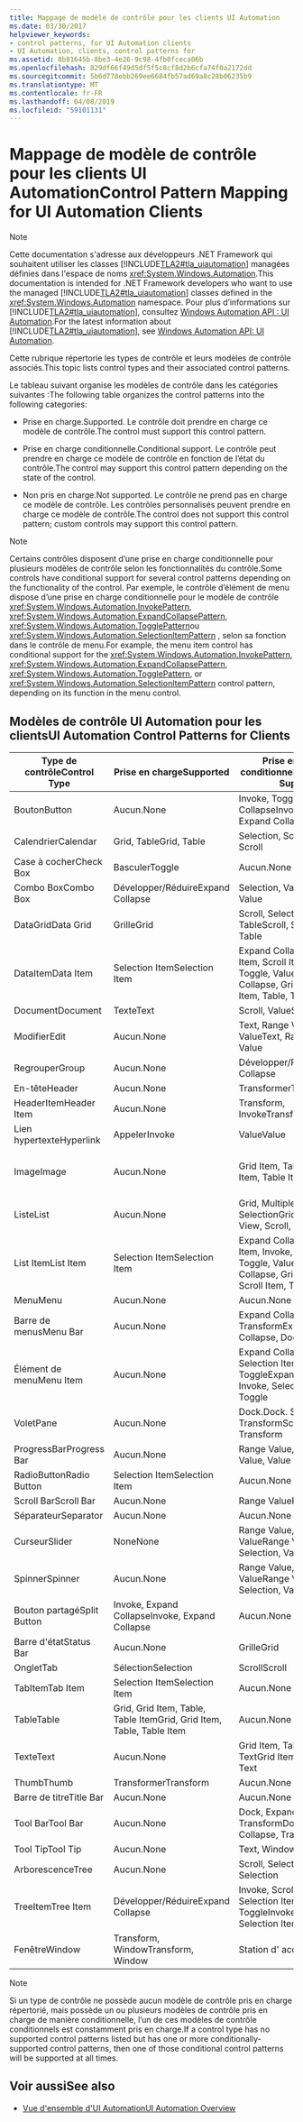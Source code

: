 ```yaml
---
title: Mappage de modèle de contrôle pour les clients UI Automation
ms.date: 03/30/2017
helpviewer_keywords:
- control patterns, for UI Automation clients
- UI Automation, clients, control patterns for
ms.assetid: 8b81645b-8be3-4e26-9c98-4fb0fceca06b
ms.openlocfilehash: 829df66f49d5df5f5c8cf8d2b6cfa74f0a2172dd
ms.sourcegitcommit: 5b6d778ebb269ee6684fb57ad69a8c28b06235b9
ms.translationtype: MT
ms.contentlocale: fr-FR
ms.lasthandoff: 04/08/2019
ms.locfileid: "59101131"
---
```

# <a name="control-pattern-mapping-for-ui-automation-clients"></a><span data-ttu-id="e93e7-102">Mappage de modèle de contrôle pour les clients UI Automation</span><span class="sxs-lookup"><span data-stu-id="e93e7-102">Control Pattern Mapping for UI Automation Clients</span></span>
> [!NOTE]
>  <span data-ttu-id="e93e7-103">Cette documentation s'adresse aux développeurs .NET Framework qui souhaitent utiliser les classes [!INCLUDE[TLA2#tla_uiautomation](../../../includes/tla2sharptla-uiautomation-md.md)] managées définies dans l'espace de noms <xref:System.Windows.Automation>.</span><span class="sxs-lookup"><span data-stu-id="e93e7-103">This documentation is intended for .NET Framework developers who want to use the managed [!INCLUDE[TLA2#tla_uiautomation](../../../includes/tla2sharptla-uiautomation-md.md)] classes defined in the <xref:System.Windows.Automation> namespace.</span></span> <span data-ttu-id="e93e7-104">Pour plus d’informations sur [!INCLUDE[TLA2#tla_uiautomation](../../../includes/tla2sharptla-uiautomation-md.md)], consultez [Windows Automation API : UI Automation](https://go.microsoft.com/fwlink/?LinkID=156746).</span><span class="sxs-lookup"><span data-stu-id="e93e7-104">For the latest information about [!INCLUDE[TLA2#tla_uiautomation](../../../includes/tla2sharptla-uiautomation-md.md)], see [Windows Automation API: UI Automation](https://go.microsoft.com/fwlink/?LinkID=156746).</span></span>  
  
 <span data-ttu-id="e93e7-105">Cette rubrique répertorie les types de contrôle et leurs modèles de contrôle associés.</span><span class="sxs-lookup"><span data-stu-id="e93e7-105">This topic lists control types and their associated control patterns.</span></span>  
  
 <span data-ttu-id="e93e7-106">Le tableau suivant organise les modèles de contrôle dans les catégories suivantes :</span><span class="sxs-lookup"><span data-stu-id="e93e7-106">The following table organizes the control patterns into the following categories:</span></span>  
  
-   <span data-ttu-id="e93e7-107">Prise en charge.</span><span class="sxs-lookup"><span data-stu-id="e93e7-107">Supported.</span></span> <span data-ttu-id="e93e7-108">Le contrôle doit prendre en charge ce modèle de contrôle.</span><span class="sxs-lookup"><span data-stu-id="e93e7-108">The control must support this control pattern.</span></span>  
  
-   <span data-ttu-id="e93e7-109">Prise en charge conditionnelle.</span><span class="sxs-lookup"><span data-stu-id="e93e7-109">Conditional support.</span></span> <span data-ttu-id="e93e7-110">Le contrôle peut prendre en charge ce modèle de contrôle en fonction de l’état du contrôle.</span><span class="sxs-lookup"><span data-stu-id="e93e7-110">The control may support this control pattern depending on the state of the control.</span></span>  
  
-   <span data-ttu-id="e93e7-111">Non pris en charge.</span><span class="sxs-lookup"><span data-stu-id="e93e7-111">Not supported.</span></span> <span data-ttu-id="e93e7-112">Le contrôle ne prend pas en charge ce modèle de contrôle. Les contrôles personnalisés peuvent prendre en charge ce modèle de contrôle.</span><span class="sxs-lookup"><span data-stu-id="e93e7-112">The control does not support this control pattern; custom controls may support this control pattern.</span></span>  
  
> [!NOTE]
>  <span data-ttu-id="e93e7-113">Certains contrôles disposent d’une prise en charge conditionnelle pour plusieurs modèles de contrôle selon les fonctionnalités du contrôle.</span><span class="sxs-lookup"><span data-stu-id="e93e7-113">Some controls have conditional support for several control patterns depending on the functionality of the control.</span></span> <span data-ttu-id="e93e7-114">Par exemple, le contrôle d’élément de menu dispose d’une prise en charge conditionnelle pour le modèle de contrôle <xref:System.Windows.Automation.InvokePattern>, <xref:System.Windows.Automation.ExpandCollapsePattern>, <xref:System.Windows.Automation.TogglePattern>ou <xref:System.Windows.Automation.SelectionItemPattern> , selon sa fonction dans le contrôle de menu.</span><span class="sxs-lookup"><span data-stu-id="e93e7-114">For example, the menu item control has conditional support for the <xref:System.Windows.Automation.InvokePattern>, <xref:System.Windows.Automation.ExpandCollapsePattern>, <xref:System.Windows.Automation.TogglePattern>, or <xref:System.Windows.Automation.SelectionItemPattern> control pattern, depending on its function in the menu control.</span></span>  
  
<a name="control_mapping_clients"></a>   
## <a name="ui-automation-control-patterns-for-clients"></a><span data-ttu-id="e93e7-115">Modèles de contrôle UI Automation pour les clients</span><span class="sxs-lookup"><span data-stu-id="e93e7-115">UI Automation Control Patterns for Clients</span></span>  
  
|<span data-ttu-id="e93e7-116">Type de contrôle</span><span class="sxs-lookup"><span data-stu-id="e93e7-116">Control Type</span></span>|<span data-ttu-id="e93e7-117">Prise en charge</span><span class="sxs-lookup"><span data-stu-id="e93e7-117">Supported</span></span>|<span data-ttu-id="e93e7-118">Prise en charge conditionnelle</span><span class="sxs-lookup"><span data-stu-id="e93e7-118">Conditional Support</span></span>|<span data-ttu-id="e93e7-119">Non prise en charge</span><span class="sxs-lookup"><span data-stu-id="e93e7-119">Not Supported</span></span>|  
|------------------|---------------|-------------------------|-------------------|  
|<span data-ttu-id="e93e7-120">Bouton</span><span class="sxs-lookup"><span data-stu-id="e93e7-120">Button</span></span>|<span data-ttu-id="e93e7-121">Aucun.</span><span class="sxs-lookup"><span data-stu-id="e93e7-121">None</span></span>|<span data-ttu-id="e93e7-122">Invoke, Toggle, Expand Collapse</span><span class="sxs-lookup"><span data-stu-id="e93e7-122">Invoke, Toggle, Expand Collapse</span></span>|<span data-ttu-id="e93e7-123">Aucun.</span><span class="sxs-lookup"><span data-stu-id="e93e7-123">None</span></span>|  
|<span data-ttu-id="e93e7-124">Calendrier</span><span class="sxs-lookup"><span data-stu-id="e93e7-124">Calendar</span></span>|<span data-ttu-id="e93e7-125">Grid, Table</span><span class="sxs-lookup"><span data-stu-id="e93e7-125">Grid, Table</span></span>|<span data-ttu-id="e93e7-126">Selection, Scroll</span><span class="sxs-lookup"><span data-stu-id="e93e7-126">Selection, Scroll</span></span>|<span data-ttu-id="e93e7-127">Value</span><span class="sxs-lookup"><span data-stu-id="e93e7-127">Value</span></span>|  
|<span data-ttu-id="e93e7-128">Case à cocher</span><span class="sxs-lookup"><span data-stu-id="e93e7-128">Check Box</span></span>|<span data-ttu-id="e93e7-129">Basculer</span><span class="sxs-lookup"><span data-stu-id="e93e7-129">Toggle</span></span>|<span data-ttu-id="e93e7-130">Aucun.</span><span class="sxs-lookup"><span data-stu-id="e93e7-130">None</span></span>|<span data-ttu-id="e93e7-131">Aucun.</span><span class="sxs-lookup"><span data-stu-id="e93e7-131">None</span></span>|  
|<span data-ttu-id="e93e7-132">Combo Box</span><span class="sxs-lookup"><span data-stu-id="e93e7-132">Combo Box</span></span>|<span data-ttu-id="e93e7-133">Développer/Réduire</span><span class="sxs-lookup"><span data-stu-id="e93e7-133">Expand Collapse</span></span>|<span data-ttu-id="e93e7-134">Selection, Value</span><span class="sxs-lookup"><span data-stu-id="e93e7-134">Selection, Value</span></span>|<span data-ttu-id="e93e7-135">Scroll</span><span class="sxs-lookup"><span data-stu-id="e93e7-135">Scroll</span></span>|  
|<span data-ttu-id="e93e7-136">DataGrid</span><span class="sxs-lookup"><span data-stu-id="e93e7-136">Data Grid</span></span>|<span data-ttu-id="e93e7-137">Grille</span><span class="sxs-lookup"><span data-stu-id="e93e7-137">Grid</span></span>|<span data-ttu-id="e93e7-138">Scroll, Selection, Table</span><span class="sxs-lookup"><span data-stu-id="e93e7-138">Scroll, Selection, Table</span></span>|<span data-ttu-id="e93e7-139">Aucun.</span><span class="sxs-lookup"><span data-stu-id="e93e7-139">None</span></span>|  
|<span data-ttu-id="e93e7-140">DataItem</span><span class="sxs-lookup"><span data-stu-id="e93e7-140">Data Item</span></span>|<span data-ttu-id="e93e7-141">Selection Item</span><span class="sxs-lookup"><span data-stu-id="e93e7-141">Selection Item</span></span>|<span data-ttu-id="e93e7-142">Expand Collapse, Grid Item, Scroll Item, Table, Toggle, Value</span><span class="sxs-lookup"><span data-stu-id="e93e7-142">Expand Collapse, Grid Item, Scroll Item, Table, Toggle, Value</span></span>|<span data-ttu-id="e93e7-143">Aucun.</span><span class="sxs-lookup"><span data-stu-id="e93e7-143">None</span></span>|  
|<span data-ttu-id="e93e7-144">Document</span><span class="sxs-lookup"><span data-stu-id="e93e7-144">Document</span></span>|<span data-ttu-id="e93e7-145">Texte</span><span class="sxs-lookup"><span data-stu-id="e93e7-145">Text</span></span>|<span data-ttu-id="e93e7-146">Scroll, Value</span><span class="sxs-lookup"><span data-stu-id="e93e7-146">Scroll, Value</span></span>|<span data-ttu-id="e93e7-147">Aucun.</span><span class="sxs-lookup"><span data-stu-id="e93e7-147">None</span></span>|  
|<span data-ttu-id="e93e7-148">Modifier</span><span class="sxs-lookup"><span data-stu-id="e93e7-148">Edit</span></span>|<span data-ttu-id="e93e7-149">Aucun.</span><span class="sxs-lookup"><span data-stu-id="e93e7-149">None</span></span>|<span data-ttu-id="e93e7-150">Text, Range Value, Value</span><span class="sxs-lookup"><span data-stu-id="e93e7-150">Text, Range Value, Value</span></span>|<span data-ttu-id="e93e7-151">Aucun.</span><span class="sxs-lookup"><span data-stu-id="e93e7-151">None</span></span>|  
|<span data-ttu-id="e93e7-152">Regrouper</span><span class="sxs-lookup"><span data-stu-id="e93e7-152">Group</span></span>|<span data-ttu-id="e93e7-153">Aucun.</span><span class="sxs-lookup"><span data-stu-id="e93e7-153">None</span></span>|<span data-ttu-id="e93e7-154">Développer/Réduire</span><span class="sxs-lookup"><span data-stu-id="e93e7-154">Expand Collapse</span></span>|<span data-ttu-id="e93e7-155">Aucun.</span><span class="sxs-lookup"><span data-stu-id="e93e7-155">None</span></span>|  
|<span data-ttu-id="e93e7-156">En-tête</span><span class="sxs-lookup"><span data-stu-id="e93e7-156">Header</span></span>|<span data-ttu-id="e93e7-157">Aucun.</span><span class="sxs-lookup"><span data-stu-id="e93e7-157">None</span></span>|<span data-ttu-id="e93e7-158">Transformer</span><span class="sxs-lookup"><span data-stu-id="e93e7-158">Transform</span></span>|<span data-ttu-id="e93e7-159">Aucun.</span><span class="sxs-lookup"><span data-stu-id="e93e7-159">None</span></span>|  
|<span data-ttu-id="e93e7-160">HeaderItem</span><span class="sxs-lookup"><span data-stu-id="e93e7-160">Header Item</span></span>|<span data-ttu-id="e93e7-161">Aucun.</span><span class="sxs-lookup"><span data-stu-id="e93e7-161">None</span></span>|<span data-ttu-id="e93e7-162">Transform, Invoke</span><span class="sxs-lookup"><span data-stu-id="e93e7-162">Transform, Invoke</span></span>|<span data-ttu-id="e93e7-163">Aucun.</span><span class="sxs-lookup"><span data-stu-id="e93e7-163">None</span></span>|  
|<span data-ttu-id="e93e7-164">Lien hypertexte</span><span class="sxs-lookup"><span data-stu-id="e93e7-164">Hyperlink</span></span>|<span data-ttu-id="e93e7-165">Appeler</span><span class="sxs-lookup"><span data-stu-id="e93e7-165">Invoke</span></span>|<span data-ttu-id="e93e7-166">Value</span><span class="sxs-lookup"><span data-stu-id="e93e7-166">Value</span></span>|<span data-ttu-id="e93e7-167">Aucun.</span><span class="sxs-lookup"><span data-stu-id="e93e7-167">None</span></span>|  
|<span data-ttu-id="e93e7-168">Image</span><span class="sxs-lookup"><span data-stu-id="e93e7-168">Image</span></span>|<span data-ttu-id="e93e7-169">Aucun.</span><span class="sxs-lookup"><span data-stu-id="e93e7-169">None</span></span>|<span data-ttu-id="e93e7-170">Grid Item, Table Item</span><span class="sxs-lookup"><span data-stu-id="e93e7-170">Grid Item, Table Item</span></span>|<span data-ttu-id="e93e7-171">Invoke, Selection Item</span><span class="sxs-lookup"><span data-stu-id="e93e7-171">Invoke, Selection Item</span></span>|  
|<span data-ttu-id="e93e7-172">Liste</span><span class="sxs-lookup"><span data-stu-id="e93e7-172">List</span></span>|<span data-ttu-id="e93e7-173">Aucun.</span><span class="sxs-lookup"><span data-stu-id="e93e7-173">None</span></span>|<span data-ttu-id="e93e7-174">Grid, Multiple View, Scroll, Selection</span><span class="sxs-lookup"><span data-stu-id="e93e7-174">Grid, Multiple View, Scroll, Selection</span></span>|<span data-ttu-id="e93e7-175">Table</span><span class="sxs-lookup"><span data-stu-id="e93e7-175">Table</span></span>|  
|<span data-ttu-id="e93e7-176">List Item</span><span class="sxs-lookup"><span data-stu-id="e93e7-176">List Item</span></span>|<span data-ttu-id="e93e7-177">Selection Item</span><span class="sxs-lookup"><span data-stu-id="e93e7-177">Selection Item</span></span>|<span data-ttu-id="e93e7-178">Expand Collapse, Grid Item, Invoke, Scroll Item, Toggle, Value</span><span class="sxs-lookup"><span data-stu-id="e93e7-178">Expand Collapse, Grid Item, Invoke, Scroll Item, Toggle, Value</span></span>|<span data-ttu-id="e93e7-179">Aucun.</span><span class="sxs-lookup"><span data-stu-id="e93e7-179">None</span></span>|  
|<span data-ttu-id="e93e7-180">Menu</span><span class="sxs-lookup"><span data-stu-id="e93e7-180">Menu</span></span>|<span data-ttu-id="e93e7-181">Aucun.</span><span class="sxs-lookup"><span data-stu-id="e93e7-181">None</span></span>|<span data-ttu-id="e93e7-182">Aucun.</span><span class="sxs-lookup"><span data-stu-id="e93e7-182">None</span></span>|<span data-ttu-id="e93e7-183">Aucun.</span><span class="sxs-lookup"><span data-stu-id="e93e7-183">None</span></span>|  
|<span data-ttu-id="e93e7-184">Barre de menus</span><span class="sxs-lookup"><span data-stu-id="e93e7-184">Menu Bar</span></span>|<span data-ttu-id="e93e7-185">Aucun.</span><span class="sxs-lookup"><span data-stu-id="e93e7-185">None</span></span>|<span data-ttu-id="e93e7-186">Expand Collapse, Dock, Transform</span><span class="sxs-lookup"><span data-stu-id="e93e7-186">Expand Collapse, Dock, Transform</span></span>|<span data-ttu-id="e93e7-187">Aucun.</span><span class="sxs-lookup"><span data-stu-id="e93e7-187">None</span></span>|  
|<span data-ttu-id="e93e7-188">Élément de menu</span><span class="sxs-lookup"><span data-stu-id="e93e7-188">Menu Item</span></span>|<span data-ttu-id="e93e7-189">Aucun.</span><span class="sxs-lookup"><span data-stu-id="e93e7-189">None</span></span>|<span data-ttu-id="e93e7-190">Expand Collapse, Invoke, Selection Item, Toggle</span><span class="sxs-lookup"><span data-stu-id="e93e7-190">Expand Collapse, Invoke, Selection Item, Toggle</span></span>|<span data-ttu-id="e93e7-191">Aucun.</span><span class="sxs-lookup"><span data-stu-id="e93e7-191">None</span></span>|  
|<span data-ttu-id="e93e7-192">Volet</span><span class="sxs-lookup"><span data-stu-id="e93e7-192">Pane</span></span>|<span data-ttu-id="e93e7-193">Aucun.</span><span class="sxs-lookup"><span data-stu-id="e93e7-193">None</span></span>|<span data-ttu-id="e93e7-194">Dock.</span><span class="sxs-lookup"><span data-stu-id="e93e7-194">Dock.</span></span> <span data-ttu-id="e93e7-195">Scroll, Transform</span><span class="sxs-lookup"><span data-stu-id="e93e7-195">Scroll, Transform</span></span>|<span data-ttu-id="e93e7-196">Fenêtre</span><span class="sxs-lookup"><span data-stu-id="e93e7-196">Window</span></span>|  
|<span data-ttu-id="e93e7-197">ProgressBar</span><span class="sxs-lookup"><span data-stu-id="e93e7-197">Progress Bar</span></span>|<span data-ttu-id="e93e7-198">Aucun.</span><span class="sxs-lookup"><span data-stu-id="e93e7-198">None</span></span>|<span data-ttu-id="e93e7-199">Range Value, Value</span><span class="sxs-lookup"><span data-stu-id="e93e7-199">Range Value, Value</span></span>|<span data-ttu-id="e93e7-200">Aucun.</span><span class="sxs-lookup"><span data-stu-id="e93e7-200">None</span></span>|  
|<span data-ttu-id="e93e7-201">RadioButton</span><span class="sxs-lookup"><span data-stu-id="e93e7-201">Radio Button</span></span>|<span data-ttu-id="e93e7-202">Selection Item</span><span class="sxs-lookup"><span data-stu-id="e93e7-202">Selection Item</span></span>|<span data-ttu-id="e93e7-203">Aucun.</span><span class="sxs-lookup"><span data-stu-id="e93e7-203">None</span></span>|<span data-ttu-id="e93e7-204">Basculer</span><span class="sxs-lookup"><span data-stu-id="e93e7-204">Toggle</span></span>|  
|<span data-ttu-id="e93e7-205">Scroll Bar</span><span class="sxs-lookup"><span data-stu-id="e93e7-205">Scroll Bar</span></span>|<span data-ttu-id="e93e7-206">Aucun.</span><span class="sxs-lookup"><span data-stu-id="e93e7-206">None</span></span>|<span data-ttu-id="e93e7-207">Range Value</span><span class="sxs-lookup"><span data-stu-id="e93e7-207">Range Value</span></span>|<span data-ttu-id="e93e7-208">Scroll</span><span class="sxs-lookup"><span data-stu-id="e93e7-208">Scroll</span></span>|  
|<span data-ttu-id="e93e7-209">Séparateur</span><span class="sxs-lookup"><span data-stu-id="e93e7-209">Separator</span></span>|<span data-ttu-id="e93e7-210">Aucun.</span><span class="sxs-lookup"><span data-stu-id="e93e7-210">None</span></span>|<span data-ttu-id="e93e7-211">Aucun.</span><span class="sxs-lookup"><span data-stu-id="e93e7-211">None</span></span>|<span data-ttu-id="e93e7-212">Aucun.</span><span class="sxs-lookup"><span data-stu-id="e93e7-212">None</span></span>|  
|<span data-ttu-id="e93e7-213">Curseur</span><span class="sxs-lookup"><span data-stu-id="e93e7-213">Slider</span></span>|<span data-ttu-id="e93e7-214">None</span><span class="sxs-lookup"><span data-stu-id="e93e7-214">None</span></span>|<span data-ttu-id="e93e7-215">Range Value, Selection, Value</span><span class="sxs-lookup"><span data-stu-id="e93e7-215">Range Value, Selection, Value</span></span>|<span data-ttu-id="e93e7-216">Aucun.</span><span class="sxs-lookup"><span data-stu-id="e93e7-216">None</span></span>|  
|<span data-ttu-id="e93e7-217">Spinner</span><span class="sxs-lookup"><span data-stu-id="e93e7-217">Spinner</span></span>|<span data-ttu-id="e93e7-218">Aucun.</span><span class="sxs-lookup"><span data-stu-id="e93e7-218">None</span></span>|<span data-ttu-id="e93e7-219">Range Value, Selection, Value</span><span class="sxs-lookup"><span data-stu-id="e93e7-219">Range Value, Selection, Value</span></span>|<span data-ttu-id="e93e7-220">Aucun.</span><span class="sxs-lookup"><span data-stu-id="e93e7-220">None</span></span>|  
|<span data-ttu-id="e93e7-221">Bouton partagé</span><span class="sxs-lookup"><span data-stu-id="e93e7-221">Split Button</span></span>|<span data-ttu-id="e93e7-222">Invoke, Expand Collapse</span><span class="sxs-lookup"><span data-stu-id="e93e7-222">Invoke, Expand Collapse</span></span>|<span data-ttu-id="e93e7-223">Aucun.</span><span class="sxs-lookup"><span data-stu-id="e93e7-223">None</span></span>|<span data-ttu-id="e93e7-224">Aucun.</span><span class="sxs-lookup"><span data-stu-id="e93e7-224">None</span></span>|  
|<span data-ttu-id="e93e7-225">Barre d'état</span><span class="sxs-lookup"><span data-stu-id="e93e7-225">Status Bar</span></span>|<span data-ttu-id="e93e7-226">Aucun.</span><span class="sxs-lookup"><span data-stu-id="e93e7-226">None</span></span>|<span data-ttu-id="e93e7-227">Grille</span><span class="sxs-lookup"><span data-stu-id="e93e7-227">Grid</span></span>|<span data-ttu-id="e93e7-228">Aucun.</span><span class="sxs-lookup"><span data-stu-id="e93e7-228">None</span></span>|  
|<span data-ttu-id="e93e7-229">Onglet</span><span class="sxs-lookup"><span data-stu-id="e93e7-229">Tab</span></span>|<span data-ttu-id="e93e7-230">Sélection</span><span class="sxs-lookup"><span data-stu-id="e93e7-230">Selection</span></span>|<span data-ttu-id="e93e7-231">Scroll</span><span class="sxs-lookup"><span data-stu-id="e93e7-231">Scroll</span></span>|<span data-ttu-id="e93e7-232">Aucun.</span><span class="sxs-lookup"><span data-stu-id="e93e7-232">None</span></span>|  
|<span data-ttu-id="e93e7-233">TabItem</span><span class="sxs-lookup"><span data-stu-id="e93e7-233">Tab Item</span></span>|<span data-ttu-id="e93e7-234">Selection Item</span><span class="sxs-lookup"><span data-stu-id="e93e7-234">Selection Item</span></span>|<span data-ttu-id="e93e7-235">Aucun.</span><span class="sxs-lookup"><span data-stu-id="e93e7-235">None</span></span>|<span data-ttu-id="e93e7-236">Appeler</span><span class="sxs-lookup"><span data-stu-id="e93e7-236">Invoke</span></span>|  
|<span data-ttu-id="e93e7-237">Table</span><span class="sxs-lookup"><span data-stu-id="e93e7-237">Table</span></span>|<span data-ttu-id="e93e7-238">Grid, Grid Item, Table, Table Item</span><span class="sxs-lookup"><span data-stu-id="e93e7-238">Grid, Grid Item, Table, Table Item</span></span>|<span data-ttu-id="e93e7-239">Aucun.</span><span class="sxs-lookup"><span data-stu-id="e93e7-239">None</span></span>|<span data-ttu-id="e93e7-240">Aucun.</span><span class="sxs-lookup"><span data-stu-id="e93e7-240">None</span></span>|  
|<span data-ttu-id="e93e7-241">Texte</span><span class="sxs-lookup"><span data-stu-id="e93e7-241">Text</span></span>|<span data-ttu-id="e93e7-242">Aucun.</span><span class="sxs-lookup"><span data-stu-id="e93e7-242">None</span></span>|<span data-ttu-id="e93e7-243">Grid Item, Table Item, Text</span><span class="sxs-lookup"><span data-stu-id="e93e7-243">Grid Item, Table Item, Text</span></span>|<span data-ttu-id="e93e7-244">Value</span><span class="sxs-lookup"><span data-stu-id="e93e7-244">Value</span></span>|  
|<span data-ttu-id="e93e7-245">Thumb</span><span class="sxs-lookup"><span data-stu-id="e93e7-245">Thumb</span></span>|<span data-ttu-id="e93e7-246">Transformer</span><span class="sxs-lookup"><span data-stu-id="e93e7-246">Transform</span></span>|<span data-ttu-id="e93e7-247">Aucun.</span><span class="sxs-lookup"><span data-stu-id="e93e7-247">None</span></span>|<span data-ttu-id="e93e7-248">Aucun.</span><span class="sxs-lookup"><span data-stu-id="e93e7-248">None</span></span>|  
|<span data-ttu-id="e93e7-249">Barre de titre</span><span class="sxs-lookup"><span data-stu-id="e93e7-249">Title Bar</span></span>|<span data-ttu-id="e93e7-250">Aucun.</span><span class="sxs-lookup"><span data-stu-id="e93e7-250">None</span></span>|<span data-ttu-id="e93e7-251">Aucun.</span><span class="sxs-lookup"><span data-stu-id="e93e7-251">None</span></span>|<span data-ttu-id="e93e7-252">Aucun.</span><span class="sxs-lookup"><span data-stu-id="e93e7-252">None</span></span>|  
|<span data-ttu-id="e93e7-253">Tool Bar</span><span class="sxs-lookup"><span data-stu-id="e93e7-253">Tool Bar</span></span>|<span data-ttu-id="e93e7-254">Aucun.</span><span class="sxs-lookup"><span data-stu-id="e93e7-254">None</span></span>|<span data-ttu-id="e93e7-255">Dock, Expand Collapse, Transform</span><span class="sxs-lookup"><span data-stu-id="e93e7-255">Dock, Expand Collapse, Transform</span></span>|<span data-ttu-id="e93e7-256">Aucun.</span><span class="sxs-lookup"><span data-stu-id="e93e7-256">None</span></span>|  
|<span data-ttu-id="e93e7-257">Tool Tip</span><span class="sxs-lookup"><span data-stu-id="e93e7-257">Tool Tip</span></span>|<span data-ttu-id="e93e7-258">Aucun.</span><span class="sxs-lookup"><span data-stu-id="e93e7-258">None</span></span>|<span data-ttu-id="e93e7-259">Text, Window</span><span class="sxs-lookup"><span data-stu-id="e93e7-259">Text, Window</span></span>|<span data-ttu-id="e93e7-260">Aucun.</span><span class="sxs-lookup"><span data-stu-id="e93e7-260">None</span></span>|  
|<span data-ttu-id="e93e7-261">Arborescence</span><span class="sxs-lookup"><span data-stu-id="e93e7-261">Tree</span></span>|<span data-ttu-id="e93e7-262">Aucun.</span><span class="sxs-lookup"><span data-stu-id="e93e7-262">None</span></span>|<span data-ttu-id="e93e7-263">Scroll, Selection</span><span class="sxs-lookup"><span data-stu-id="e93e7-263">Scroll, Selection</span></span>|<span data-ttu-id="e93e7-264">Aucun.</span><span class="sxs-lookup"><span data-stu-id="e93e7-264">None</span></span>|  
|<span data-ttu-id="e93e7-265">TreeItem</span><span class="sxs-lookup"><span data-stu-id="e93e7-265">Tree Item</span></span>|<span data-ttu-id="e93e7-266">Développer/Réduire</span><span class="sxs-lookup"><span data-stu-id="e93e7-266">Expand Collapse</span></span>|<span data-ttu-id="e93e7-267">Invoke, Scroll Item, Selection Item, Toggle</span><span class="sxs-lookup"><span data-stu-id="e93e7-267">Invoke, Scroll Item, Selection Item, Toggle</span></span>|<span data-ttu-id="e93e7-268">Aucun.</span><span class="sxs-lookup"><span data-stu-id="e93e7-268">None</span></span>|  
|<span data-ttu-id="e93e7-269">Fenêtre</span><span class="sxs-lookup"><span data-stu-id="e93e7-269">Window</span></span>|<span data-ttu-id="e93e7-270">Transform, Window</span><span class="sxs-lookup"><span data-stu-id="e93e7-270">Transform, Window</span></span>|<span data-ttu-id="e93e7-271">Station d' accueil</span><span class="sxs-lookup"><span data-stu-id="e93e7-271">Dock</span></span>|<span data-ttu-id="e93e7-272">Aucun.</span><span class="sxs-lookup"><span data-stu-id="e93e7-272">None</span></span>|  
  
> [!NOTE]
>  <span data-ttu-id="e93e7-273">Si un type de contrôle ne possède aucun modèle de contrôle pris en charge répertorié, mais possède un ou plusieurs modèles de contrôle pris en charge de manière conditionnelle, l’un de ces modèles de contrôle conditionnels est constamment pris en charge.</span><span class="sxs-lookup"><span data-stu-id="e93e7-273">If a control type has no supported control patterns listed but has one or more conditionally-supported control patterns, then one of those conditional control patterns will be supported at all times.</span></span>  
  
## <a name="see-also"></a><span data-ttu-id="e93e7-274">Voir aussi</span><span class="sxs-lookup"><span data-stu-id="e93e7-274">See also</span></span>

- [<span data-ttu-id="e93e7-275">Vue d'ensemble d'UI Automation</span><span class="sxs-lookup"><span data-stu-id="e93e7-275">UI Automation Overview</span></span>](../../../docs/framework/ui-automation/ui-automation-overview.md)
